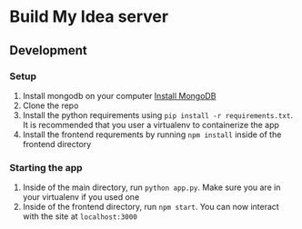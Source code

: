 # Build My Idea server

## Development
### Setup
1. Install mongodb on your computer [Install MongoDB](https://docs.mongodb.com/manual/installation/)
1. Clone the repo
1. Install the python requirements using `pip install -r requirements.txt`. It is recommended that you user a virtualenv to containerize the app
1. Install the frontend requrements by running `npm install` inside of the frontend directory
### Starting the app
1. Inside of the main directory, run `python app.py`. Make sure you are in your virtualenv if you used one
1. Inside of the frontend directory, run `npm start`.
You can now interact with the site at `localhost:3000`
